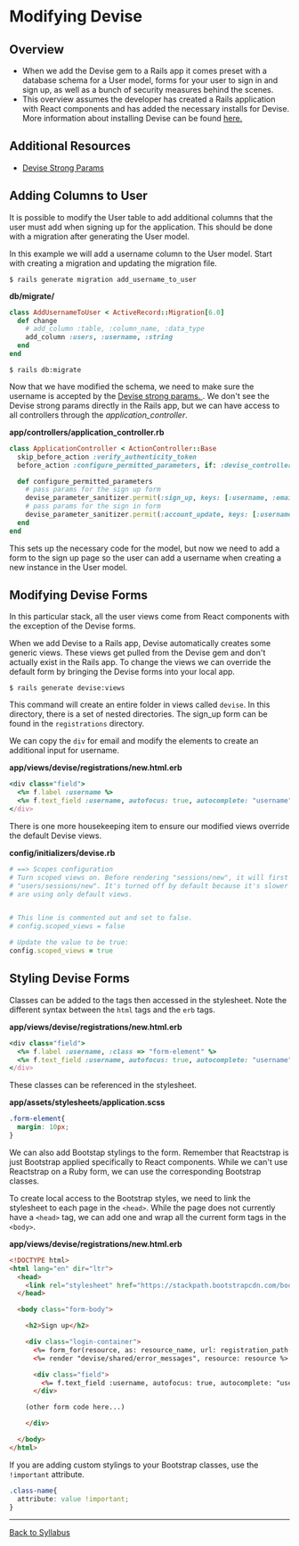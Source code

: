 # Modifying Devise

## Overview
- When we add the Devise gem to a Rails app it comes preset with a database schema for a User model, forms for your user to sign in and sign up, as well as a bunch of security measures behind the scenes.
- This overview assumes the developer has created a Rails application with React components and has added the necessary installs for Devise. More information about installing Devise can be found [ here. ](../react_in_rails/devise.md)

## Additional Resources
- [ Devise Strong Params ](https://github.com/heartcombo/devise#strong-parameters)

## Adding Columns to User
It is possible to modify the User table to add additional columns that the user must add when signing up for the application. This should be done with a migration after generating the User model.

In this example we will add a username column to the User model. Start with creating a migration and updating the migration file.

```
$ rails generate migration add_username_to_user
```

**db/migrate/**
```ruby
class AddUsernameToUser < ActiveRecord::Migration[6.0]
  def change
    # add_column :table, :column_name, :data_type
    add_column :users, :username, :string
  end
end
```

```
$ rails db:migrate
```

Now that we have modified the schema, we need to make sure the username is accepted by the [ Devise strong params. ](https://github.com/heartcombo/devise#strong-parameters). We don't see the Devise strong params directly in the Rails app, but we can have access to all controllers through the *application_controller*.

**app/controllers/application_controller.rb**
```ruby
class ApplicationController < ActionController::Base
  skip_before_action :verify_authenticity_token
  before_action :configure_permitted_parameters, if: :devise_controller?

  def configure_permitted_parameters
    # pass params for the sign up form
    devise_parameter_sanitizer.permit(:sign_up, keys: [:username, :email, :password])
    # pass params for the sign in form
    devise_parameter_sanitizer.permit(:account_update, keys: [:username, :email, :password])
  end
end
```

This sets up the necessary code for the model, but now we need to add a form to the sign up page so the user can add a username when creating a new instance in the User model.

## Modifying Devise Forms
In this particular stack, all the user views come from React components with the exception of the Devise forms.

When we add Devise to a Rails app, Devise automatically creates some generic views. These views get pulled from the Devise gem and don't actually exist in the Rails app. To change the views we can override the default form by bringing the Devise forms into your local app.

```
$ rails generate devise:views
```

This command will create an entire folder in views called `devise`. In this directory, there is a set of nested directories. The sign_up form can be found in the `registrations` directory.

We can copy the `div` for email and modify the elements to create an additional input for username.

**app/views/devise/registrations/new.html.erb**
```ruby
<div class="field">
  <%= f.label :username %>
  <%= f.text_field :username, autofocus: true, autocomplete: "username" %>
</div>
```

There is one more housekeeping item to ensure our modified views override the default Devise views.

**config/initializers/devise.rb**
```ruby
# ==> Scopes configuration
# Turn scoped views on. Before rendering "sessions/new", it will first check for
# "users/sessions/new". It's turned off by default because it's slower if you
# are using only default views.


# This line is commented out and set to false.
# config.scoped_views = false

# Update the value to be true:
config.scoped_views = true
```

## Styling Devise Forms
Classes can be added to the tags then accessed in the stylesheet. Note the different syntax between the `html` tags and the `erb` tags.

**app/views/devise/registrations/new.html.erb**
```ruby
<div class="field">
  <%= f.label :username, :class => "form-element" %>
  <%= f.text_field :username, autofocus: true, autocomplete: "username", :class => "form-element" %>
</div>
```

These classes can be referenced in the stylesheet.

**app/assets/stylesheets/application.scss**
```css
.form-element{
  margin: 10px;
}
```

We can also add Bootstap stylings to the form. Remember that Reactstrap is just Bootstrap applied specifically to React components. While we can't use Reactstrap on a Ruby form, we can use the corresponding Bootstrap classes.  

To create local access to the Bootstrap styles, we need to link the stylesheet to each page in the `<head>`. While the page does not currently have a `<head>` tag, we can add one and wrap all the current form tags in the `<body>`.

**app/views/devise/registrations/new.html.erb**
```html
<!DOCTYPE html>
<html lang="en" dir="ltr">
  <head>
    <link rel="stylesheet" href="https://stackpath.bootstrapcdn.com/bootstrap/4.5.2/css/bootstrap.min.css" integrity="sha384-JcKb8q3iqJ61gNV9KGb8thSsNjpSL0n8PARn9HuZOnIxN0hoP+VmmDGMN5t9UJ0Z" crossorigin="anonymous">
  </head>

  <body class="form-body">

    <h2>Sign up</h2>

    <div class="login-container">
      <%= form_for(resource, as: resource_name, url: registration_path(resource_name)) do |f| %>
      <%= render "devise/shared/error_messages", resource: resource %>

      <div class="field">
        <%= f.text_field :username, autofocus: true, autocomplete: "username", :class => "form-element", placeholder: "username" %>
      </div>

    (other form code here...)

    </div>

  </body>
</html>
```

If you are adding custom stylings to your Bootstrap classes, use the `!important` attribute.

```css
.class-name{
  attribute: value !important;
}
```

---
[Back to Syllabus](../README.md#unit-ten-capstone-project-mvp)
